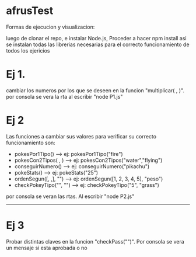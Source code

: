 # afrusTest

Formas de ejecucion y visualizacion:

luego de clonar el repo, e instalar Node.js, Proceder a hacer npm install asi se instalan todas las librerias necesarias para el correcto funcionamiento de todos los ejericios

# Ej 1.

cambiar los numeros por los que se deseen en la funcion "multiplicar( , )".
por consola se vera la rta al escribir "node P1.js"

# Ej 2

Las funciones a cambiar sus valores para verificar su correcto funcionamiento son:

- pokesPor1Tipo() --> ej: pokesPor1Tipo("fire")
- pokesCon2Tipos( , ) --> ej: pokesCon2Tipos("water","flying")
- conseguirNumero() --> ej: conseguirNumero("pikachu")
- pokeStats() --> ej: pokeStats("25")
- ordenSegun([, ,], "") --> ej: ordenSegun([1, 2, 3, 4, 5], "peso")
- checkPokeyTipo("", "") --> ej: checkPokeyTipo("5", "grass")

por consola se veran las rtas. Al escribir "node P2.js"

---

# Ej 3

Probar distintas claves en la funcion "checkPass("")".
Por consola se vera un mensaje si esta aprobada o no
